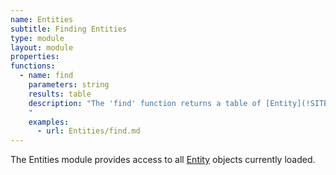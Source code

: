 ```yaml
---
name: Entities
subtitle: Finding Entities
type: module
layout: module
properties:
functions:
  - name: find
    parameters: string
    results: table
    description: "The 'find' function returns a table of [Entity](!SITE_URL!/modules/Entity/) objects that match the given selector.
    "
    examples:
      - url: Entities/find.md
---
```


The <span class="notranslate">Entities</span> module provides access to all [Entity](/modules/Entity/) objects currently loaded.
